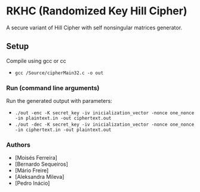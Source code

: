 # RKHC (Randomized Key Hill Cipher)
A secure variant of Hill Cipher with self nonsingular matrices generator.

## Setup
Compile using gcc or cc
- `gcc /Source/cipherMain32.c -o out`

### Run (command line arguments)
Run the generated output with parameters:
- `./out -enc -K secret_key -iv inicialization_vector -nonce one_nonce -in plaintext.in -out ciphertext.out`
- `./out -dec -K secret_key -iv inicialization_vector -nonce one_nonce -in ciphertext.in -out plaintext.out`

### Authors
- [Moisés Ferreira]
- [Bernardo Sequeiros]
- [Mário Freire]
- [Aleksandra Mileva]
- [Pedro Inácio]

